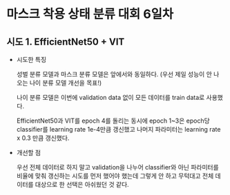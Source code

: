 # 마스크 착용 상태 분류 대회 6일차

## 시도 1. EfficientNet50 + VIT

* 시도한 특징

    성벌 분류 모델과 마스크 분류 모델은 앞에서와 동일하다. (우선 제일 성능이 안 나오는 나이 분류 모델 개선을 목표!)
    
    나이 분류 모델은 이번에 validation data 없이 모든 데이터를 train data로 사용했다.
    
    EfficientNet50과 VIT를 epoch 4를 돌리는 동시에 epoch 1~3은 epoch당 classifier를 learning rate 1e-4만큼 갱신했고 나머지 파라미터는 learning rate x 0.3 만큼 갱신했다.
    
* 개선할 점

    우선 전체 데이터로 하지 말고 validation을 나누어 classifier와 아닌 파라미터를 비율에 맞춰 갱신하는 시도를 먼저 했어야 했는데 그렇게 안 하고 무턱대고 전체 데이터를 대상으로 한 선택은 아쉬웠던 것 같다.
